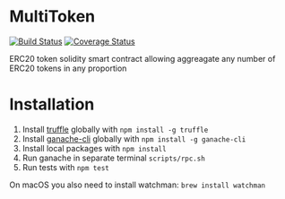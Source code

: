# MultiToken

[![Build Status](https://travis-ci.org/MultiToken/MultiToken.svg?branch=master)](https://travis-ci.org/MultiToken/MultiToken)
[![Coverage Status](https://coveralls.io/repos/github/MultiToken/MultiToken/badge.svg)](https://coveralls.io/github/MultiToken/MultiToken)

ERC20 token solidity smart contract allowing aggreagate any number of ERC20 tokens in any proportion

# Installation

1. Install [truffle](http://truffleframework.com) globally with `npm install -g truffle`
2. Install [ganache-cli](https://github.com/trufflesuite/ganache-cli) globally with `npm install -g ganache-cli`
3. Install local packages with `npm install`
4. Run ganache in separate terminal `scripts/rpc.sh`
5. Run tests with `npm test`

On macOS you also need to install watchman: `brew install watchman`
